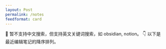 ```yaml
---
layout: Post
permalink: /notes
feedformat: card
---
```


📢 暂不支持中文搜索，但支持英文关键词搜索，如 obsidian, notion。
👇 以下是最近编辑笔记的降序排列。